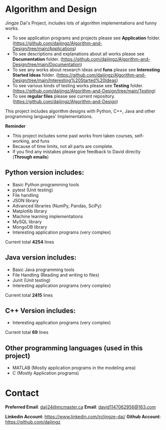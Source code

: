 # Algorithm and Design
Jingze Dai's Project, includes lots of algorithm implementations and funny works.

* To see application programs and projects please see **Application** folder. (https://github.com/daijingz/Algorithm-and-Design/tree/main/Applications)
* To see descriptions and explanations about all works please see **Documentation** folder. (https://github.com/daijingz/Algorithm-and-Design/tree/main/Documentation)
* To see any works about research ideas and **funs** please see **Interesting Started Ideas** folder. (https://github.com/daijingz/Algorithm-and-Design/tree/main/Interesting%20Started%20Ideas)
* To see various kinds of testing works please see **Testing** folder. (https://github.com/daijingz/Algorithm-and-Design/tree/main/Testing)
* To see **regular files** please see current repository. (https://github.com/daijingz/Algorithm-and-Design)

This project includes algorithm designs with Python, C++, Java and other programming languages' Implementations.

**Reminder**
* This project includes some past works from taken courses, self-working, and funs
* Because of time limits, not all parts are complete.
* If you find any mistakes please give feedback to David directly (**Through emails**)

## Python version includes:

* Basic Python programming tools
* pytest (Unit testing)
* File handling
* JSON library
* Advanced libraries (NumPy, Pandas, SciPy)
* Matplotlib library
* Machine learning implementations
* MySQL library
* MongoDB library
* Interesting application programs (very complex)

Current total **4254** lines

## Java version includes:

* Basic Java programming tools
* File Handling (Reading and writing to files)
* Junit (Unit testing)
* Interesting application programs (very complex)

Current total **2415** lines

## C++ Version includes:
* Interesting application programs (very complex)

Current total **69** lines

## Other programming languages (used in this project)
* MATLAB (Mostly application programs in the modeling area)
* C (Mostly Application programs)

# Contact
**Preferred Email**: daij24@mcmaster.ca
**Email**: david1147062956@163.com

**Linkedin Account**: https://www.linkedin.com/in/jingze-dai/
**Github Account**: https://github.com/daijingz 
